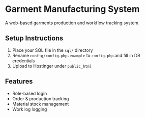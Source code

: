 # Garment Manufacturing System

A web-based garments production and workflow tracking system.

## Setup Instructions
1. Place your SQL file in the `sql/` directory
2. Rename `config/config.php.example` to `config.php` and fill in DB credentials
3. Upload to Hostinger under `public_html`

## Features
- Role-based login
- Order & production tracking
- Material stock management
- Work log logging
